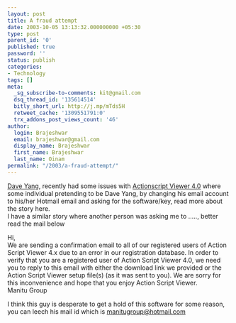 ```yaml
---
layout: post
title: A fraud attempt
date: 2003-10-05 13:13:32.000000000 +05:30
type: post
parent_id: '0'
published: true
password: ''
status: publish
categories:
- Technology
tags: []
meta:
  _sg_subscribe-to-comments: kit@gmail.com
  dsq_thread_id: '135614514'
  bitly_short_url: http://j.mp/mTds5H
  retweet_cache: '1309551791:0'
  trx_addons_post_views_count: '46'
author:
  login: Brajeshwar
  email: brajeshwar@gmail.com
  display_name: Brajeshwar
  first_name: Brajeshwar
  last_name: Oinam
permalink: "/2003/a-fraud-attempt/"
---
```

<p><a href="http://www.swfoo.com/">Dave Yang</a>, recently had some issues with <a href="http://buraks.com/asv/">Actionscript Viewer 4.0</a> where some individual pretending to be Dave Yang, by changing his email account to his/her Hotmail email and asking for the software/key, read more about the story here.<br />
I have a similar story where another person was asking me to ....., better read the mail below </p>
<p><span class="codeRed">Hi</span>,<br />
<span class="codeRed">We are sending a confirmation email to all of our registered users of Action Script Viewer 4.x due to an error in our registration database. In order to verify that you are a registered user of Action Script Viewer 4.0, we need you to reply to this email with either the download link we provided or the Action Script Viewer setup file(s) (as it was sent to you). We are sorry for this inconvenience and hope that you enjoy Action Script Viewer.<br />
Manitu Group</span></p>
<p>I think this guy is desperate to get a hold of this software for some reason, you can leech his mail id which is <a href="mailto:manitugroup@hotmail.com">manitugroup@hotmail.com</a></p>
